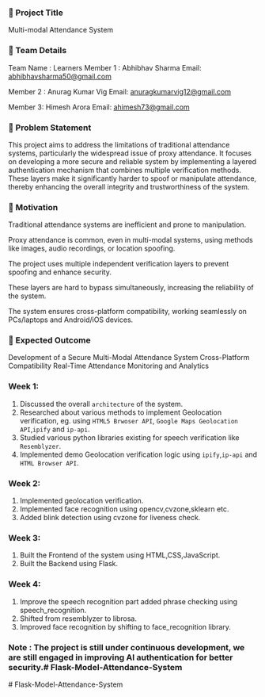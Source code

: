 ### 🧠 Project Title
Multi-modal Attendance System

### 👥 Team Details
Team Name : Learners
Member 1 : Abhibhav Sharma
Email: abhibhavsharma50@gmail.com

Member 2 : Anurag Kumar Vig
Email: anuragkumarvig12@gmail.com

Member 3: Himesh Arora
Email: ahimesh73@gmail.com

### 🧩 Problem Statement
This project aims to address the limitations of traditional attendance systems, particularly the widespread issue of proxy attendance. It focuses on developing a more secure and reliable system by implementing a layered authentication mechanism that combines multiple verification methods. These layers make it significantly harder to spoof or manipulate attendance, thereby enhancing the overall integrity and trustworthiness of the system.

### 🚀 Motivation
Traditional attendance systems are inefficient and prone to manipulation.

Proxy attendance is common, even in multi-modal systems, using methods like images, audio recordings, or location spoofing.

The project uses multiple independent verification layers to prevent spoofing and enhance security.

These layers are hard to bypass simultaneously, increasing the reliability of the system.

The system ensures cross-platform compatibility, working seamlessly on PCs/laptops and Android/iOS devices.

### 🎯 Expected Outcome
Development of a Secure Multi-Modal Attendance System
Cross-Platform Compatibility
Real-Time Attendance Monitoring and Analytics


### Week 1:

1. Discussed the overall `architecture` of the system.
2. Researched about various methods to implement Geolocation verification, eg. using `HTML5 Brwoser API`, `Google Maps Geolocation API`,`ipify` and `ip-api`.
3. Studied various python libraries existing for speech verification like `Resemblyzer`.
4. Implemented demo Geolocation verification logic using `ipify`,`ip-api` and `HTML Browser API`.


### Week 2:
1. Implemented geolocation verification.
2. Implemented face recognition using opencv,cvzone,sklearn etc.
3. Added blink detection using cvzone for liveness check.


### Week 3:
1. Built the Frontend of the system using HTML,CSS,JavaScript.
2. Built the Backend using Flask.

### Week 4:
1. Improve the speech recognition part added phrase checking using speech_recognition.
2. Shifted from resemblyzer to librosa.
3. Improved face recognition by shifting to face_recognition library.


### Note : The project is still under continuous development, we are still engaged in improving AI authentication for better security.#   F l a s k - M o d e l - A t t e n d a n c e - S y s t e m  
 #   F l a s k - M o d e l - A t t e n d a n c e - S y s t e m  
 